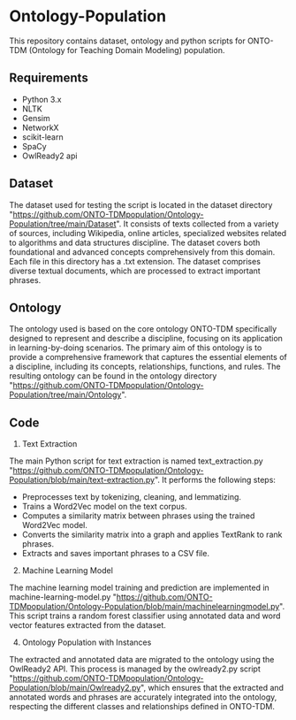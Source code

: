 # Ontology-Population

This repository contains dataset, ontology and python scripts for ONTO-TDM (Ontology for Teaching Domain Modeling) population.

## Requirements

- Python 3.x
- NLTK
- Gensim
- NetworkX
- scikit-learn
- SpaCy
- OwlReady2 api

## Dataset

The dataset used for testing the script is located in the dataset directory "https://github.com/ONTO-TDMpopulation/Ontology-Population/tree/main/Dataset". It consists of texts collected from a variety of sources, including Wikipedia, online articles, specialized websites related to algorithms and data structures discipline. The dataset covers both foundational and advanced concepts comprehensively from this domain. Each file in this directory has a .txt extension. The dataset comprises diverse textual documents, which are processed to extract important phrases.

## Ontology
The ontology used is based on the core ontology ONTO-TDM specifically designed to represent and describe a discipline, focusing on its
application in learning-by-doing scenarios. The primary aim of this ontology is to provide a comprehensive framework that captures the essential elements of a discipline, including its
concepts, relationships, functions, and rules.
The resulting ontology can be found in the ontology directory "https://github.com/ONTO-TDMpopulation/Ontology-Population/tree/main/Ontology".

## Code
1. Text Extraction

The main Python script for text extraction is named text_extraction.py "https://github.com/ONTO-TDMpopulation/Ontology-Population/blob/main/text-extraction.py". It performs the following steps:

- Preprocesses text by tokenizing, cleaning, and lemmatizing.
- Trains a Word2Vec model on the text corpus.
- Computes a similarity matrix between phrases using the trained Word2Vec model.
- Converts the similarity matrix into a graph and applies TextRank to rank phrases.
- Extracts and saves important phrases to a CSV file.

2. Machine Learning Model
   
The machine learning model training and prediction are implemented in machine-learning-model.py "https://github.com/ONTO-TDMpopulation/Ontology-Population/blob/main/machinelearningmodel.py". This script trains a random forest classifier using annotated data and word vector features extracted from the dataset.

4. Ontology Population with Instances
   
The extracted and annotated data are migrated to the ontology using the OwlReady2 API. This process is managed by the owlready2.py script "https://github.com/ONTO-TDMpopulation/Ontology-Population/blob/main/Owlready2.py", which ensures that the extracted and annotated words and phrases are accurately integrated into the ontology, respecting the different classes and relationships defined in ONTO-TDM.






